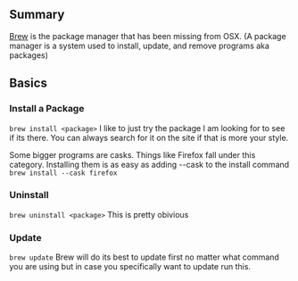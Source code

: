 ## Summary
[Brew](https://brew.sh) is the package manager that has been missing from OSX. (A package manager is a system used to install, update, and remove programs aka packages)

## Basics
### Install a Package
```brew install <package>```
I like to just try the package I am looking for to see if its there. You can always search for it on the site if that is more your style.

Some bigger programs are casks. Things like Firefox fall under this category. Installing them is as easy as adding --cask to the install command
```brew install --cask firefox```

### Uninstall 
```brew uninstall <package>```
This is pretty obivious

### Update
```brew update```
Brew will do its best to update first no matter what command you are using but in case you specifically want to update run this.

